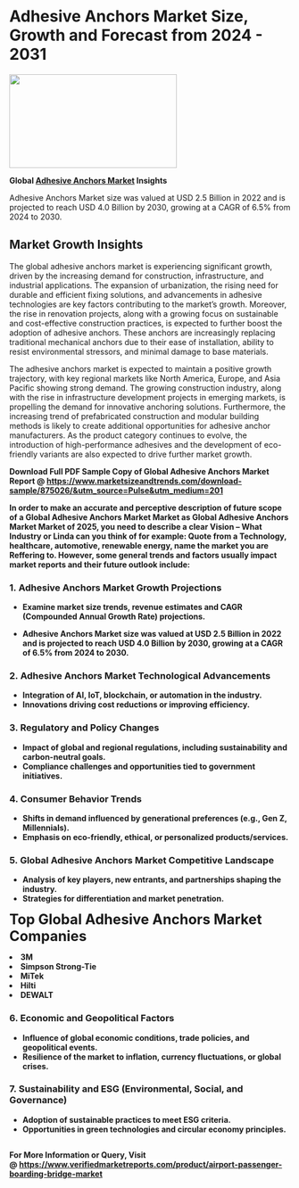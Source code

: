 <H1>Adhesive Anchors Market Size, Growth and Forecast from 2024 - 2031</H1><img class="aligncenter size-medium wp-image-584254" src="https://thirdeyenews.in/wp-content/uploads/2024/09/Global-Market-Research-300x168.jpeg" alt="" width="300" height="168" /><p><strong>Global&nbsp;<a href="https://www.marketsizeandtrends.com/download-sample/875026/&amp;utm_source=Pulse&amp;utm_medium=201">Adhesive Anchors Market</a> Insights</strong></p><p>Adhesive Anchors Market size was valued at USD 2.5 Billion in 2022 and is projected to reach USD 4.0 Billion by 2030, growing at a CAGR of 6.5% from 2024 to 2030.</p><p><h2>Market Growth Insights</h2> <p>The global adhesive anchors market is experiencing significant growth, driven by the increasing demand for construction, infrastructure, and industrial applications. The expansion of urbanization, the rising need for durable and efficient fixing solutions, and advancements in adhesive technologies are key factors contributing to the market’s growth. Moreover, the rise in renovation projects, along with a growing focus on sustainable and cost-effective construction practices, is expected to further boost the adoption of adhesive anchors. These anchors are increasingly replacing traditional mechanical anchors due to their ease of installation, ability to resist environmental stressors, and minimal damage to base materials.</p> <p><strong></strong></p> <p>The adhesive anchors market is expected to maintain a positive growth trajectory, with key regional markets like North America, Europe, and Asia Pacific showing strong demand. The growing construction industry, along with the rise in infrastructure development projects in emerging markets, is propelling the demand for innovative anchoring solutions. Furthermore, the increasing trend of prefabricated construction and modular building methods is likely to create additional opportunities for adhesive anchor manufacturers. As the product category continues to evolve, the introduction of high-performance adhesives and the development of eco-friendly variants are also expected to drive further market growth.</p> <p><strong></p><p><span class=""><strong>Download Full PDF Sample Copy of Global Adhesive Anchors Market Report</strong> @ <a href="https://www.marketsizeandtrends.com/download-sample/875026/&amp;utm_source=Pulse&amp;utm_medium=201" target="_blank">https://www.marketsizeandtrends.com/download-sample/875026/&amp;utm_source=Pulse&amp;utm_medium=201</a></span></p><p>In order to make an accurate and perceptive description of future scope of a Global&nbsp;Adhesive Anchors Market Market as Global&nbsp;Adhesive Anchors Market Market of 2025, you need to describe a clear Vision &ndash; What Industry or Linda can you think of for example: Quote from a Technology, healthcare, automotive, renewable energy, name the market you are Reffering to. However, some general trends and factors usually impact market reports and their future outlook include:</p><h3>1.&nbsp;<strong>Adhesive Anchors Market Growth Projections</strong></h3><ul><li>Examine market size trends, revenue estimates and CAGR (Compounded Annual Growth Rate) projections.</li><li><p>Adhesive Anchors Market size was valued at USD 2.5 Billion in 2022 and is projected to reach USD 4.0 Billion by 2030, growing at a CAGR of 6.5% from 2024 to 2030.</p></li></ul><h3>2.&nbsp;<strong>Adhesive Anchors Market Technological Advancements</strong></h3><ul><li>Integration of AI, IoT, blockchain, or automation in the industry.</li><li>Innovations driving cost reductions or improving efficiency.</li></ul><h3>3.&nbsp;<strong>Regulatory and Policy Changes</strong></h3><ul><li>Impact of global and regional regulations, including sustainability and carbon-neutral goals.</li><li>Compliance challenges and opportunities tied to government initiatives.</li></ul><h3>4.&nbsp;<strong>Consumer Behavior Trends</strong></h3><ul><li>Shifts in demand influenced by generational preferences (e.g., Gen Z, Millennials).</li><li>Emphasis on eco-friendly, ethical, or personalized products/services.</li></ul><h3>5.&nbsp;<strong>Global Adhesive Anchors Market Competitive Landscape</strong></h3><ul><li>Analysis of key players, new entrants, and partnerships shaping the industry.</li><li>Strategies for differentiation and market penetration.</li></ul><p data-pm-slice="1 1 []"><span style="color: inherit; font-family: inherit; font-size: 25px;">Top Global Adhesive Anchors Market Companies</span></p><div class="" data-test-id=""><p><li>3M</li><li> Simpson Strong-Tie</li><li> MiTek</li><li> Hilti</li><li> DEWALT</li></p></div><h3>6.&nbsp;<strong>Economic and Geopolitical Factors</strong></h3><ul><li>Influence of global economic conditions, trade policies, and geopolitical events.</li><li>Resilience of the market to inflation, currency fluctuations, or global crises.</li></ul><h3>7.&nbsp;<strong>Sustainability and ESG (Environmental, Social, and Governance)</strong></h3><ul><li>Adoption of sustainable practices to meet ESG criteria.</li><li>Opportunities in green technologies and circular economy principles.</li></ul><h2><strong style="font-size: 14px;">For More Information or Query, Visit @&nbsp;</strong><a style="background-color: #ffffff; font-size: 14px;" href="https://www.marketsizeandtrends.com/report/adhesive-anchors-market/" target="_blank">https://www.verifiedmarketreports.com/product/airport-passenger-boarding-bridge-market</a></h2>

